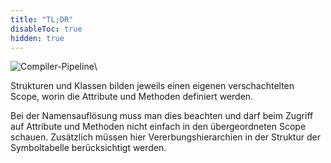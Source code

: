 ```yaml
---
title: "TL;DR"
disableToc: true
hidden: true
---
```


![Compiler-Pipeline](images/architektur_cb)\

Strukturen und Klassen bilden jeweils einen eigenen verschachtelten Scope, worin
die Attribute und Methoden definiert werden.

Bei der Namensauflösung muss man dies beachten und darf beim Zugriff auf Attribute
und Methoden nicht einfach in den übergeordneten Scope schauen. Zusätzlich müssen
hier Vererbungshierarchien in der Struktur der Symboltabelle berücksichtigt werden.